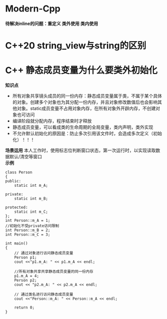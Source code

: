 # Modern-Cpp

#### 待解决inline的问题：重定义 类外使用 类内使用
# C++20 string_view与string的区别
# C++ 静态成员变量为什么要类外初始化
**知识点**
* 所有对象共享镜头成员的同一份内存：静态成员变量属于类，不属于某个具体的对象。创建多个对象也为其分配一份内存，并且对象修改数值后也会影响其他对象。static成员变量不占用对象内存，在所有对象外开辟内存，不创建对象也可访问  
* 编译阶段就分配内存，程序结束时才释放
* 静态成员变量，可以看成类的生命周期的全局变量，类内声明，类外实现
* 不允许默认初始化的原因是：防止多次引用该文件时，会造成多次定义（初始化）！！！
  
**场景运用**
本人工作时，使用标志位判断窗口状态，第一次运行时，以实现读取数据默认/清空等窗口  
**示例**
```
class Person
{
public:
	static int m_A;
 
private:
	static int m_B;
 
protected:
	static int m_C;
};
int Person::m_A = 1;
//初始化不受private访问限制
int Person::m_B = 2;
int Person::m_C = 3;
 
int main() 
{
	// 通过对象进行访问静态成员变量
	Person p1;
	cout <<"p1.m_A: " << p1.m_A << endl;
 
	//所有对象共享共享静态成员变量的同一份内存
	p1.m_A = 4;
	Person p2;
	cout << "p2.m_A: " << p2.m_A << endl;
 
	// 通过类名进行访问静态成员变量
	cout <<"Person::m_A: " << Person::m_A << endl;
 
	return 0;
}
```